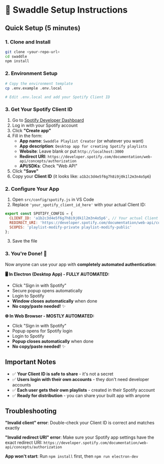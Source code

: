# 🎵 Swaddle Setup Instructions

## Quick Setup (5 minutes)

### 1. Clone and Install

```bash
git clone <your-repo-url>
cd swaddle
npm install
```

### 2. Environment Setup

```bash
# Copy the environment template
cp .env.example .env.local

# Edit .env.local and add your Spotify Client ID
```

### 3. Get Your Spotify Client ID

1. Go to [Spotify Developer Dashboard](https://developer.spotify.com/dashboard)
2. Log in with your Spotify account
3. Click **"Create app"**
4. Fill in the form:
   - **App name**: `Swaddle Playlist Creator` (or whatever you want)
   - **App description**: `Desktop app for creating Spotify playlists`
   - **Website**: Leave blank or put `http://localhost:3000`
   - **Redirect URI**: `https://developer.spotify.com/documentation/web-api/concepts/authorization`
   - **API/SDKs**: Check "Web API"
5. Click **"Save"**
6. Copy your **Client ID** (it looks like: `a1b2c3d4e5f6g7h8i9j0k1l2m3n4o5p6`)

### 2. Configure Your App

1. Open `src/config/spotify.js` in VS Code
2. Replace `'your_spotify_client_id_here'` with your actual Client ID:

```javascript
export const SPOTIFY_CONFIG = {
  CLIENT_ID: 'a1b2c3d4e5f6g7h8i9j0k1l2m3n4o5p6', // Your actual Client ID here
  REDIRECT_URI: 'https://developer.spotify.com/documentation/web-api/concepts/authorization',
  SCOPES: 'playlist-modify-private playlist-modify-public'
};
```

3. Save the file

### 3. You're Done! 🎉

Now anyone can use your app with **completely automated authentication**:

**🖥️ In Electron (Desktop App) - FULLY AUTOMATED:**
- Click "Sign in with Spotify"
- Secure popup opens automatically
- Login to Spotify
- **Window closes automatically** when done
- **No copy/paste needed!** ✨

**🌐 In Web Browser - MOSTLY AUTOMATED:**
- Click "Sign in with Spotify"
- Popup opens for Spotify login
- Login to Spotify
- **Popup closes automatically** when done
- **No copy/paste needed!** ✨

## Important Notes

- ✅ **Your Client ID is safe to share** - it's not a secret
- ✅ **Users login with their own accounts** - they don't need developer accounts
- ✅ **Each user gets their own playlists** - created in their Spotify account
- ✅ **Ready for distribution** - you can share your built app with anyone

## Troubleshooting

**"Invalid client" error**: Double-check your Client ID is correct and matches exactly

**"Invalid redirect URI" error**: Make sure your Spotify app settings have the exact redirect URI: `https://developer.spotify.com/documentation/web-api/concepts/authorization`

**App won't start**: Run `npm install` first, then `npm run electron-dev`
